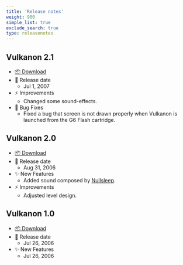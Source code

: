```yaml
---
title: 'Release notes'
weight: 900
simple_list: true
exclude_search: true
type: releasenotes
---
```


## Vulkanon 2.1

-   [📦 Download](https://github.com/pqrs-org/Vulkanon/releases/download/v2.1.0/vulkanon-2.1.rom.gba.zip)
-   📅 Release date
    -   Jul 1, 2007
-   ⚡️ Improvements
    -   Changed some sound-effects.
-   🐛 Bug Fixes
    -   Fixed a bug that screen is not drawn properly when Vulkanon is launched from the G6 Flash cartridge.

## Vulkanon 2.0

-   [📦 Download](https://github.com/pqrs-org/Vulkanon/releases/download/v2.1.0/vulkanon-2.0.rom.gba.zip)
-   📅 Release date
    -   Aug 31, 2006
-   ✨ New Features
    -   Added sound composed by [Nullsleep](http://nullsleep.com/).
-   ⚡️ Improvements
    -   Adjusted level design.

## Vulkanon 1.0

-   [📦 Download](https://github.com/pqrs-org/Vulkanon/releases/download/v2.1.0/vulkanon-1.0.rom.gba.zip)
-   📅 Release date
    -   Jul 26, 2006
-   ✨ New Features
    -   Jul 26, 2006
